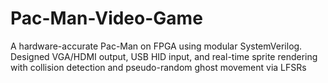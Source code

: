 # Pac-Man-Video-Game
 A hardware-accurate Pac-Man on FPGA using modular SystemVerilog. Designed VGA/HDMI output, USB HID input, and real-time sprite rendering with collision detection and pseudo-random ghost movement via LFSRs
